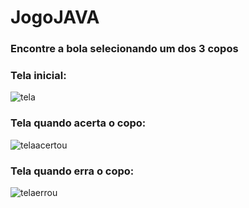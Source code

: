 # JogoJAVA
### Encontre a bola selecionando um dos 3 copos

### Tela inicial:
![tela](https://user-images.githubusercontent.com/70181068/110004380-233e0c00-7cf6-11eb-9278-a8f40828b9e3.png)

### Tela quando acerta o copo:
![telaacertou](https://user-images.githubusercontent.com/70181068/110004688-7912b400-7cf6-11eb-85bc-63e98b9face0.png)

### Tela quando erra o copo:
![telaerrou](https://user-images.githubusercontent.com/70181068/110004481-4072da80-7cf6-11eb-89e8-e2ca92af2d1e.png)
